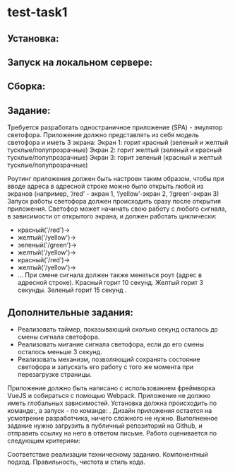 # test-task1

## Установка:
<npm install>

## Запуск на локальном сервере:
<npm run start>

## Сборка:
<npm run build>

## Задание:

Требуется разработать одностраничное приложение (SPA) - эмулятор светофора. Приложение должно представлять из себя модель светофора и иметь 3 экрана: 
Экран 1: горит красный (зеленый и желтый тусклые/полупрозрачные) 
Экран 2: горит желтый (зеленый и красный тусклые/полупрозрачные) 
Экран 3: горит зеленый (красный и желтый тусклые/полупрозрачные) 

Роутинг приложения должен быть настроен таким образом, чтобы при вводе адреса в адресной строке можно было открыть любой из экранов (например, ‘/red’ - экран 1, ‘/yellow’-экран 2, ‘/green’-экран 3) Запуск работы светофора должен происходить сразу после открытия приложения. Светофор может начинать свою работу с любого сигнала, в зависимости от открытого экрана, и должен работать циклически:
- красный('/red')-> 
- желтый('/yellow')->
- зеленый('/green')-> 
- желтый('/yellow')-> 
- красный('/red')-> 
- желтый('/yellow')-> 
- ...
При смене сигнала должен также меняться роут (адрес в адресной строке). 
Красный горит 10 секунд. 
Желтый горит 3 секунды. 
Зеленый горит 15 секунд . 

## Дополнительные задания: 
* Реализовать таймер, показывающий сколько секунд осталось до смены сигнала светофора. 
* Реализовать мигание сигнала светофора, если до его смены осталось меньше 3 секунд. 
* Реализовать механизм, позволяющий сохранять состояние светофора и запускать его работу с того же момента при перезагрузке страницы. 

Приложение должно быть написано с использованием фреймворка VueJS и собираться с помощью Webpack. Приложение не должно иметь глобальных зависимостей. Установка должна происходить по команде:<npm install>, а запуск - по команде: <npm run start>. Дизайн приложения остается на усмотрение разработчика, ничего сложного не нужно. Выполненное задание нужно загрузить в публичный репозиторий на Github, и отправить ссылку на него в ответом письме. Работа оценивается по следующим критериям:

 Соответствие реализации техническому заданию.
 Компонентный подход.
 Правильность, чистота и стиль кода.
